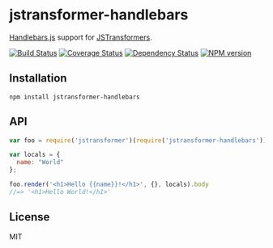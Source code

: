 # jstransformer-handlebars

[Handlebars.js](http://handlebarsjs.com/) support for [JSTransformers](http://github.com/jstransformers).

[![Build Status](https://img.shields.io/travis/jstransformers/jstransformer-handlebars/master.svg)](https://travis-ci.org/jstransformers/jstransformer-handlebars)
[![Coverage Status](https://img.shields.io/coveralls/jstransformers/jstransformer-handlebars/master.svg)](https://coveralls.io/r/jstransformers/jstransformer-handlebars?branch=master)
[![Dependency Status](https://img.shields.io/gemnasium/jstransformers/jstransformer-handlebars.svg)](https://gemnasium.com/jstransformers/jstransformer-handlebars)
[![NPM version](https://img.shields.io/npm/v/jstransformer-handlebars.svg)](https://www.npmjs.org/package/jstransformer-handlebars)

## Installation

    npm install jstransformer-handlebars

## API

```js
var foo = require('jstransformer')(require('jstransformer-handlebars'))

var locals = {
  name: "World"
};

foo.render('<h1>Hello {{name}}!</h1>', {}, locals).body
//=> '<h1>Hello World!</h1>'
```

## License

MIT